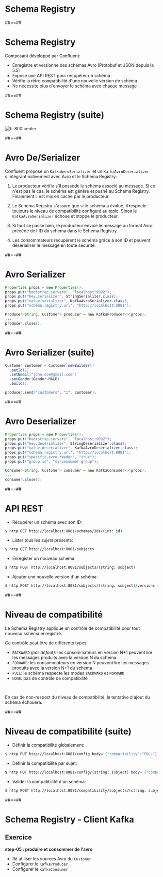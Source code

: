 <!-- .slide: class="transition" -->

# Schema Registry

##==##

<!-- .slide: -->

# Schema Registry

Composant développé par Confluent:

* Enregistre et versionne des schémas Avro (Protobuf et JSON depuis la 5.5)
* Expose une API REST pour récupérer un schéma
* Vérifie la rétro compatibilité d'une nouvelle version de schéma
* Ne nécessite plus d'envoyer le schéma avec chaque message

##==##
<!-- .slide: -->

# Schema Registry (suite)

![h-800 center](./assets/images/schema-registry.svg)

##==##
<!-- .slide: -->

# Avro De/Serializer

Confluent propose un `KafkaAvroSerializer` et un `KafkaAvroDeserializer` s'intégrant nativement avec Avro et le Schema Registry:

1. Le producteur vérifie s'il possède le schéma associé au message. Si ce n'est pas le cas, le schéma est généré et pushé au Schema Registry. Finalement il est mis en cache par le producteur.

1. Le Schema Registry s'assure que si le schéma a évolué, il respecte toujours le niveau de compatibilité configuré au topic. Sinon le `KafkaAvroSerializer` échoue et stoppe le producteur.

1. Si tout se passe bien, le producteur envoie le message au format Avro précédé de l'ID du schéma dans le Schema Registry.

1. Les consommateurs récupèrent le schéma grâce à son ID et peuvent déserialiser le message en toute sécurité.

##==##
<!-- .slide: class="with-code" -->

# Avro Serializer

```java
Properties props = new Properties();
props.put("bootstrap.servers", "localhost:9092");
props.put("key.serializer", StringSerializer.class);
props.put("value.serializer", KafkaAvroSerializer.class);
props.put("schema.registry.url", "http://localhost:8081");

Producer<String, Customer> producer = new KafkaProducer<>(props);
...
producer.close();
```

<!-- .element: class="big-code" -->

##==##
<!-- .slide: class="with-code" -->

# Avro Serializer (suite)

```java
Customer customer = Customer.newBuilder()
  .setId(1)
  .setEmail("john.doe@gmail.com")
  .setGender(Gender.MALE)
  .build();

producer.send("customers", "1", customer);
```

<!-- .element: class="big-code" -->

##==##
<!-- .slide: class="with-code" -->

# Avro Deserializer

```java
Properties props = new Properties();
props.put("bootstrap.servers", "localhost:9092");
props.put("key.deserializer", StringDeserializer.class);
props.put("value.deserializer", KafkaAvroDeserializer.class);
props.put("schema.registry.url", "http://localhost:8081");
props.put("specific.avro.reader", "true");
props.put("group.id", "my-consumer-group");

Consumer<String, Customer> consumer = new KafkaConsumer<>(props);
...
consumer.close();
```

<!-- .element: class="big-code" -->

##==##
<!-- .slide: class="with-code" -->

# API REST

* Récupérer un schéma avec son ID:

```bash
$ http GET http://localhost:8081/schemas/ids/(int: id)
```

<!-- .element: class="big-code" -->

* Lister tous les sujets présents:

```bash
$ http GET http://localhost:8081/subjects
```

<!-- .element: class="big-code" -->

* Enregister un nouveau schéma:

```bash
$ http POST http://localhost:8081/subjects/(string: subject)
```

<!-- .element: class="big-code" -->

* Ajouter une nouvelle version d'un schéma:

```bash
$ http POST http://localhost:8081/subjects/(string: subject)/versions
```

<!-- .element: class="big-code" -->

##==##
<!-- .slide: -->

# Niveau de compatibilité

Le Schema Registry applique un contrôle de compatibilité pour tout nouveau schéma enregistré.

Ce contrôle peut être de différents types:

* `BACKWARD` _(par défaut)_: les consommateurs en version N+1 peuvent lire les messages produits avec la version N du schéma
* `FORWARD`: les consommateurs en version N peuvent lire les messages produits avec la version N+1 du schéma
* `FULL`: le schéma respecte les modes `BACKWARD` et `FORWARD`
* `NONE`: pas de contrôle de compatibilité

<br>

En cas de non-respect du niveau de compatibilité, la tentative d'ajout du schéma échouera.

##==##
<!-- .slide: class="with-code" -->

# Niveau de compatibilité (suite)

* Définir la compatibilité globalement:

```bash
$ http PUT http://localhost:8081/config body='{"compatibility":"FULL"}'
```

<!-- .element: class="big-code" -->

* Définir la compatibilité par sujet:

```bash
$ http PUT http://localhost:8081/config/(string: subject) body='{"compatibility":"FULL"}'
```

<!-- .element: class="big-code" -->

* Valider la compatibilité d'un schéma:

```bash
$ http POST http://localhost:8081/compatibility/subjects/(string: subject)/versions/(versionId: version)
```

<!-- .element: class="big-code" -->

##==##
<!-- .slide: class="exercice" -->

# Schema Registry - Client Kafka

## Exercice

**step-05 : produire et consommer de l'avro**

* Ré utiliser les sources Avro du `Customer`
* Configurer le `KafkaProducer`
* Configurer le `KafkaConsumer`
